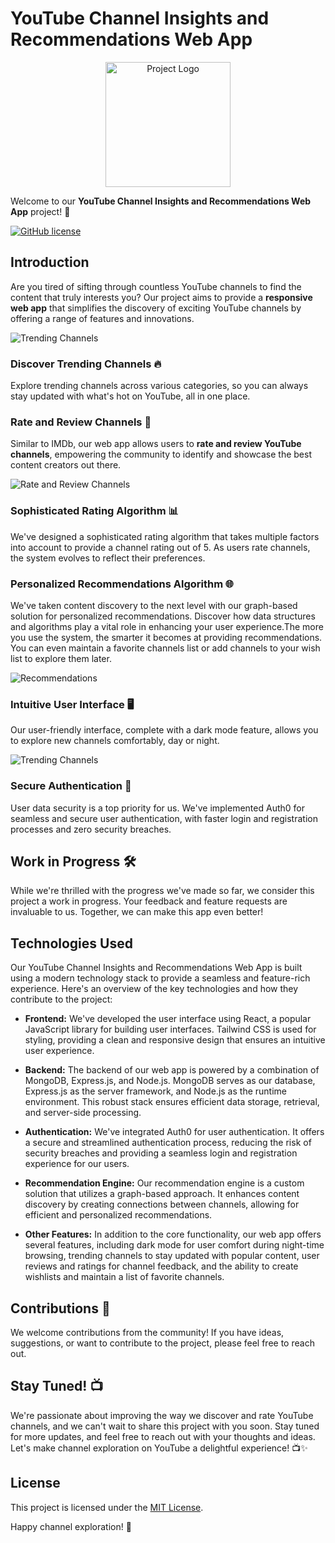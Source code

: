 # YouTube Channel Insights and Recommendations Web App
<p align="center">
  <img src="https://imageupload.io/ib/Lag56R1plv1jObl_1699393308.png" width="200" alt="Project Logo">
</p>

Welcome to our **YouTube Channel Insights and Recommendations Web App** project! 🚀

[![GitHub license](https://img.shields.io/badge/license-MIT-blue.svg)](LICENSE)

## Introduction

Are you tired of sifting through countless YouTube channels to find the content that truly interests you? Our project aims to provide a **responsive web app** that simplifies the discovery of exciting YouTube channels by offering a range of features and innovations.

![Trending Channels](https://imageupload.io/ib/IxGyXUKAbhmEC45_1699393464.png)

### Discover Trending Channels 🔥

Explore trending channels across various categories, so you can always stay updated with what's hot on YouTube, all in one place.

### Rate and Review Channels 🌟

Similar to IMDb, our web app allows users to **rate and review YouTube channels**, empowering the community to identify and showcase the best content creators out there.

![Rate and Review Channels](https://imageupload.io/ib/vMplcJG5NueiVrA_1699393463.png)

### Sophisticated Rating Algorithm 📊

We've designed a sophisticated rating algorithm that takes multiple factors into account to provide a channel rating out of 5. As users rate channels, the system evolves to reflect their preferences.

### Personalized Recommendations Algorithm 🌐

We've taken content discovery to the next level with our graph-based solution for personalized recommendations. Discover how data structures and algorithms play a vital role in enhancing your user experience.The more you use the system, the smarter it becomes at providing recommendations. You can even maintain a favorite channels list or add channels to your wish list to explore them later.

![Recommendations](https://imageupload.io/ib/GhLouSCkMjIoTZV_1699394622.png)

### Intuitive User Interface 🖥️

Our user-friendly interface, complete with a dark mode feature, allows you to explore new channels comfortably, day or night.

![Trending Channels](https://imageupload.io/ib/dilb2uYEdNaYgOx_1699393464.png)

### Secure Authentication 🔐

User data security is a top priority for us. We've implemented Auth0 for seamless and secure user authentication, with faster login and registration processes and zero security breaches.

## Work in Progress 🛠️

While we're thrilled with the progress we've made so far, we consider this project a work in progress. Your feedback and feature requests are invaluable to us. Together, we can make this app even better!

## Technologies Used

Our YouTube Channel Insights and Recommendations Web App is built using a modern technology stack to provide a seamless and feature-rich experience. Here's an overview of the key technologies and how they contribute to the project:

- **Frontend:** We've developed the user interface using React, a popular JavaScript library for building user interfaces. Tailwind CSS is used for styling, providing a clean and responsive design that ensures an intuitive user experience.

- **Backend:** The backend of our web app is powered by a combination of MongoDB, Express.js, and Node.js. MongoDB serves as our database, Express.js as the server framework, and Node.js as the runtime environment. This robust stack ensures efficient data storage, retrieval, and server-side processing.

- **Authentication:** We've integrated Auth0 for user authentication. It offers a secure and streamlined authentication process, reducing the risk of security breaches and providing a seamless login and registration experience for our users.

- **Recommendation Engine:** Our recommendation engine is a custom solution that utilizes a graph-based approach. It enhances content discovery by creating connections between channels, allowing for efficient and personalized recommendations.

- **Other Features:** In addition to the core functionality, our web app offers several features, including dark mode for user comfort during night-time browsing, trending channels to stay updated with popular content, user reviews and ratings for channel feedback, and the ability to create wishlists and maintain a list of favorite channels.


## Contributions 🤝

We welcome contributions from the community! If you have ideas, suggestions, or want to contribute to the project, please feel free to reach out.

## Stay Tuned! 📺

We're passionate about improving the way we discover and rate YouTube channels, and we can't wait to share this project with you soon. Stay tuned for more updates, and feel free to reach out with your thoughts and ideas. Let's make channel exploration on YouTube a delightful experience! 📺✨

## License

This project is licensed under the [MIT License](LICENSE).

Happy channel exploration! 🚀
